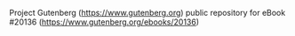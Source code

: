 Project Gutenberg (https://www.gutenberg.org) public repository for eBook #20136 (https://www.gutenberg.org/ebooks/20136)
